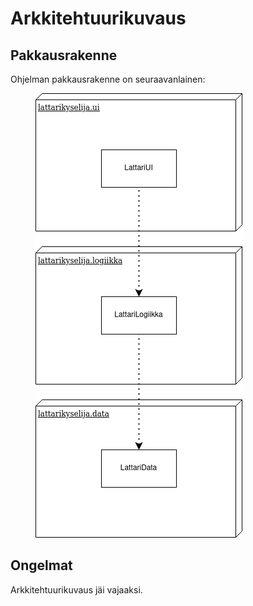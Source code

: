# Arkkitehtuurikuvaus

## Pakkausrakenne

Ohjelman pakkausrakenne on seuraavanlainen:

<figure><img src="kuvat/luokkakaavio.png"><figcaption></figcaption></figure>

## Ongelmat

Arkkitehtuurikuvaus jäi vajaaksi.
